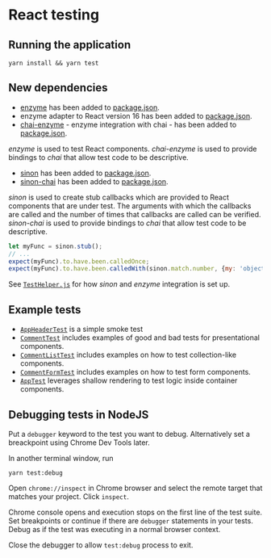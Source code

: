# React testing

## Running the application

```
yarn install && yarn test
```

## New dependencies

* [enzyme](https://github.com/airbnb/enzyme) has been added to
  [package.json](https://github.com/urmastalimaa/interactive-frontend-development/tree/master/lecture_3/package.json#L20).
* enzyme adapter to React version 16 has been added to
  [package.json](https://github.com/urmastalimaa/interactive-frontend-development/tree/master/lecture_3/package.json#L21).
* [chai-enzyme](https://github.com/producthunt/chai-enzyme) - enzyme
  integration with chai - has been added to
  [package.json](https://github.com/urmastalimaa/interactive-frontend-development/tree/master/lecture_3/package.json#L18).

_enzyme_ is used to test React components. _chai-enzyme_ is used
to provide bindings to _chai_ that allow test code to be
descriptive.

* [sinon](http://sinonjs.org/) has been added to
  [package.json](https://github.com/urmastalimaa/interactive-frontend-development/tree/master/lecture_3/package.json#L27).
* [sinon-chai](https://github.com/domenic/sinon-chai) has been added to
  [package.json](https://github.com/urmastalimaa/interactive-frontend-development/tree/master/lecture_3/package.json#L28).

_sinon_ is used to create stub callbacks which are provided to
React components that are under test. The arguments with which the
callbacks are called and the number of times that callbacks are
called can be verified. _sinon-chai_ is used to provide bindings
to _chai_ that allow test code to be descriptive.

```js
let myFunc = sinon.stub();
// ...
expect(myFunc).to.have.been.calledOnce;
expect(myFunc).to.have.been.calledWith(sinon.match.number, {my: 'object'});
```

See
[`TestHelper.js`](https://github.com/urmastalimaa/interactive-frontend-development/tree/master/lecture_3/test/TestHelper.js)
for how _sinon_ and _enzyme_ integration is set up.

## Example tests

* [`AppHeaderTest`](https://github.com/urmastalimaa/interactive-frontend-development/tree/master/lecture_3/test/AppHeaderTest.js)
  is a simple smoke test
* [`CommentTest`](https://github.com/urmastalimaa/interactive-frontend-development/tree/master/lecture_3/test/CommentTest.js)
  includes examples of good and bad tests for presentational components.
* [`CommentListTest`](https://github.com/urmastalimaa/interactive-frontend-development/tree/master/lecture_3/test/CommentListTest.js)
  includes examples on how to test collection-like components.
* [`CommentFormTest`](https://github.com/urmastalimaa/interactive-frontend-development/tree/master/lecture_3/test/CommentFormTest.js)
  includes examples on how to test form components.
* [`AppTest`](https://github.com/urmastalimaa/interactive-frontend-development/tree/master/lecture_3/test/AppTest.js)
  leverages shallow rendering to test logic inside container components.

## Debugging tests in NodeJS

Put a `debugger` keyword to the test you want to debug. Alternatively set a
breackpoint using Chrome Dev Tools later.

In another terminal window, run

```
yarn test:debug
```

Open `chrome://inspect` in Chrome browser and select the remote target 
that matches your project. Click `inspect`.

Chrome console opens and execution stops on the first line of the test suite.
Set breakpoints or continue if there are `debugger` statements in your tests.
Debug as if the test was executing in a normal browser context.

Close the debugger to allow `test:debug` process to exit.
